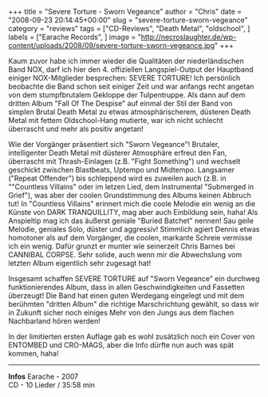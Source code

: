 +++
title = "Severe Torture - Sworn Vegeance"
author = "Chris"
date = "2008-09-23 20:14:45+00:00"
slug = "severe-torture-sworn-vegeance"
category = "reviews"
tags = ["CD-Reviews", "Death Metal", "oldschool", ]
labels = ["Earache Records", ]
image = "http://necroslaughter.de/wp-content/uploads/2008/09/severe-torture-sworn-vegeance.jpg"
+++

Kaum zuvor habe ich immer wieder die Qualitäten der niederländischen Band NOX, darf ich hier den 4. offiziellen Langspiel-Output der Hauptband einiger NOX-Mitglieder besprechen: SEVERE TORTURE!
Ich persönlich beobachte die Band schon seit einiger Zeit und war anfangs recht angetan von dem stumpfbrutalem Gekloppe der Tulpentruppe. Als dann auf dem dritten Album "Fall Of The Despise" auf einmal der Stil der Band von simplen Brutal Death Metal zu etwas atmosphärischerem, düsteren Death Metal mit fettem Oldschool-Hang mutierte, war ich nicht schlecht überrascht und mehr als positiv angetan!

Wie der Vorgänger präsentiert sich "Sworn Vegeance"! Brutaler, intelligenter Death Metal mit düsterer Atmosphäre erfreut den Fan, überrascht mit Thrash-Einlagen (z.B. "Fight Something") und wechselt geschickt zwischen Blastbeats, Uptempo und Midtempo. Langsamer ("Repeat Offender") bis schleppend wird es zuweilen auch (z.B. in ""Countless Villains" oder im letzen Lied, dem Instrumental "Submerged in Grief"), was aber der coolen Grundstimmung des Albums keinen Abbruch tut! In "Countless Villains" erinnert mich die coole Melodie ein wenig an die Künste von DARK TRANQUILLITY, mag aber auch Einbildung sein, haha! Als Anspieltip mag ich das äußerst geniale "Buried Batchet" nennen! Sau geile Melodie, geniales Solo, düster und aggressiv!
Stimmlich  agiert Dennis etwas homotoner als auf dem Vorgänger, die coolen,  markante Schreie vermisse ich ein wenig. Dafür grunzt er munter wie seinerzeit Chris Barnes bei CANNIBAL CORPSE. Sehr solide, auch wenn mir die Abwechslung vom letzten Album eigentlich sehr zugesagt hat!

Insgesamt schaffen SEVERE TORTURE auf "Sworn Vegeance" ein durchweg funktionierendes Album, dass in allen Geschwindigkeiten und Fassetten überzeugt! Die Band hat einen guten Werdegang eingelegt und mit dem berühmten "dritten Album" die richtige Marschrichtung gewählt, so dass wir in Zukunft sicher noch einiges Mehr von den Jungs aus dem flachen Nachbarland hören werden!

In der limitierten ersten Auflage gab es wohl zusätzlich noch ein Cover von ENTOMBED und CRO-MAGS, aber die Info dürfte nun auch was spät kommen, haha!



---
**Infos**
Earache - 2007<br/>
CD - 10 Lieder / 35:58 min
